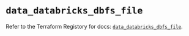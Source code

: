 # `data_databricks_dbfs_file`

Refer to the Terraform Registory for docs: [`data_databricks_dbfs_file`](https://registry.terraform.io/providers/databricks/databricks/1.19.0/docs/data-sources/dbfs_file).

